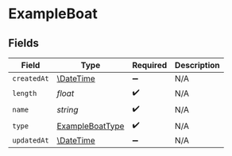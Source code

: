# ExampleBoat


## Fields

| Field                                                         | Type                                                          | Required                                                      | Description                                                   |
| ------------------------------------------------------------- | ------------------------------------------------------------- | ------------------------------------------------------------- | ------------------------------------------------------------- |
| `createdAt`                                                   | [\DateTime](https://www.php.net/manual/en/class.datetime.php) | :heavy_minus_sign:                                            | N/A                                                           |
| `length`                                                      | *float*                                                       | :heavy_check_mark:                                            | N/A                                                           |
| `name`                                                        | *string*                                                      | :heavy_check_mark:                                            | N/A                                                           |
| `type`                                                        | [ExampleBoatType](../../models/shared/ExampleBoatType.md)     | :heavy_check_mark:                                            | N/A                                                           |
| `updatedAt`                                                   | [\DateTime](https://www.php.net/manual/en/class.datetime.php) | :heavy_minus_sign:                                            | N/A                                                           |